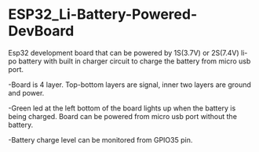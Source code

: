 # ESP32_Li-Battery-Powered-DevBoard

Esp32 development board that can be powered by 1S(3.7V) or 2S(7.4V) li-po battery with built in charger circuit to charge the battery from micro usb port.

-Board is 4 layer. Top-bottom layers are signal, inner two layers are ground and power.

-Green led at the left bottom of the board lights up when the battery is being charged. Board can be powered from micro usb port without the battery.

-Battery charge level can be monitored from GPIO35 pin.



 
